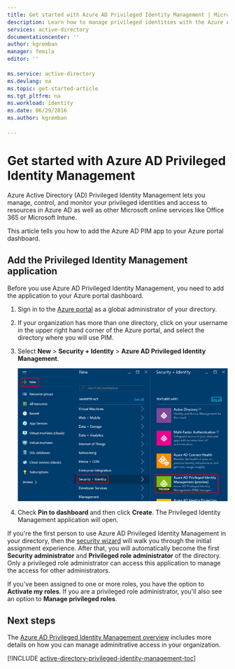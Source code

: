 ```yaml
---
title: Get started with Azure AD Privileged Identity Management | Microsoft Azure
description: Learn how to manage privileged identities with the Azure Active Directory Privileged Identity Management application in Azure portal.
services: active-directory
documentationcenter: ''
author: kgremban
manager: femila
editor: ''

ms.service: active-directory
ms.devlang: na
ms.topic: get-started-article
ms.tgt_pltfrm: na
ms.workload: identity
ms.date: 06/29/2016
ms.author: kgremban

---
```

# Get started with Azure AD Privileged Identity Management
Azure Active Directory (AD) Privileged Identity Management lets you manage, control, and monitor your privileged identities and access to resources in Azure AD as well as other Microsoft online services like Office 365 or Microsoft Intune.  

This article tells you how to add the Azure AD PIM app to your Azure portal dashboard.

## Add the Privileged Identity Management application
Before you use Azure AD Privileged Identity Management, you need to add the application to your Azure portal dashboard.

1. Sign in to the [Azure portal](https://portal.azure.com/) as a global administrator of your directory.
2. If your organization has more than one directory, click on your username in the upper right hand corner of the Azure portal, and select the directory where you will use PIM.
3. Select **New** > **Security + Identity** > **Azure AD Privileged Identity Management**.
   
    ![Enable PIM in the portal][1]
4. Check **Pin to dashboard** and then click **Create**. The Privileged Identity Management application will open.

If you're the first person to use Azure AD Privileged Identity Management in your directory, then the [security wizard](active-directory-privileged-identity-management-security-wizard.md) will walk you through the initial assignment experience. After that, you will automatically become the first **Security administrator** and **Privileged role administrator** of the directory. Only a privileged role administrator can access this application to manage the access for other administrators.  

If you've been assigned to one or more roles, you have the option to **Activate my roles**. If you are a privileged role administrator, you'll also see an option to **Manage privileged roles**.  

<!--Every topic should have next steps and links to the next logical set of content to keep the customer engaged-->
## Next steps
The [Azure AD Privileged Identity Management overview](active-directory-privileged-identity-management-configure.md) includes more details on how you can manage adminitrative access in your organization.

[!INCLUDE [active-directory-privileged-identity-management-toc](../../includes/active-directory-privileged-identity-management-toc.md)]

<!--Image references-->

[1]: ./media/active-directory-privileged-identity-management-configure/PIM_EnablePim.png
